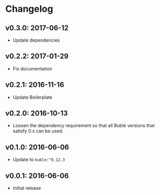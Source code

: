 # Changelog

## v0.3.0: 2017-06-12

- Update dependencies

## v0.2.2: 2017-01-29

- Fix documentation

## v0.2.1: 2016-11-16

- Update Boilerplate

## v0.2.0: 2016-10-13

- Loosen the dependency requirement so that all Bublé versions that satisfy 0.x
  can be used.

## v0.1.0: 2016-06-06

- Update to `buble:^0.12.3`

## v0.0.1: 2016-06-06

- Initial release
